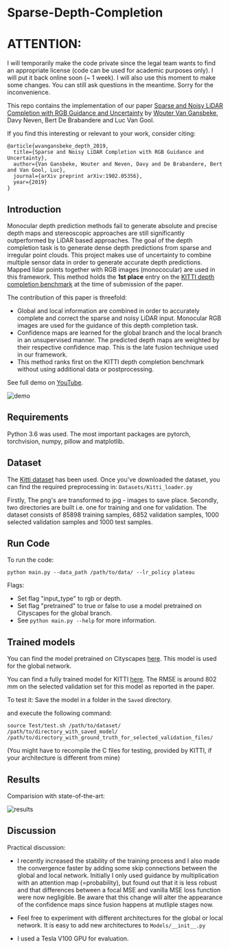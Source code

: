 # Sparse-Depth-Completion

# ATTENTION:
I will temporarily make the code private since the legal team wants to find an appropriate license (code can be used for academic purposes only). I will put it back online soon (~ 1 week). I will also use this moment to make some changes. You can still ask questions in the meantime. Sorry for the inconvenience.

This repo contains the implementation of our paper [Sparse and Noisy LiDAR Completion with RGB Guidance and Uncertainty](https://arxiv.org/abs/1902.05356) by [Wouter Van Gansbeke](https://github.com/wvangansbeke), Davy Neven, Bert De Brabandere and Luc Van Gool.

If you find this interesting or relevant to your work, consider citing:
```
@article{wvangansbeke_depth_2019,
  title={Sparse and Noisy LiDAR Completion with RGB Guidance and Uncertainty},
  author={Van Gansbeke, Wouter and Neven, Davy and De Brabandere, Bert and Van Gool, Luc},
  journal={arXiv preprint arXiv:1902.05356},
  year={2019}
}
```

## Introduction
Monocular depth prediction methods fail to generate absolute and precise depth maps and stereoscopic approaches are still significantly outperformed by LiDAR based approaches. The goal of the depth completion task is to generate dense depth predictions from sparse and irregular point clouds. This project makes use of uncertainty to combine multiple sensor data in order to generate accurate depth predictions. Mapped lidar points together with RGB images (monococular) are used in this framework. This method holds the **1st place** entry on the [KITTI depth completion benchmark](http://www.cvlibs.net/datasets/kitti/eval_depth.php?benchmark=depth_completion) at the time of submission of the paper.

The contribution of this paper is threefold:
* Global and local information are combined in order to accurately complete and correct the sparse and noisy LiDAR input. Monocular RGB images are used for the guidance of this depth completion task.
* Confidence maps are learned for the global branch and the local branch in an unsupervised manner. The predicted depth maps are weighted by their respective confidence map. This is the late fusion technique used in our framework.
* This method ranks first on the KITTI depth completion benchmark without using additional data or postprocessing.

See full demo on [YouTube](https://www.youtube.com/watch?v=Kr0W7io5rHw&feature=youtu.be). 

![demo](https://user-images.githubusercontent.com/9694230/51806092-db766c00-2275-11e9-8de0-888bed0fc9e8.gif)


## Requirements
Python 3.6 was used.
The most important packages are pytorch, torchvision, numpy, pillow and matplotlib.


## Dataset
The [Kitti dataset](www.cvlibs.net/datasets/kitti/) has been used. Once you've downloaded the dataset, you can find the required preprocessing in:
`Datasets/Kitti_loader.py`

Firstly, The png's are transformed to jpg - images to save place. Secondly, two directories are built i.e. one for training and one for validation.
The dataset consists of 85898 training samples, 6852 validation samples, 1000 selected validation samples and 1000 test samples.


## Run Code
To run the code:

`python main.py --data_path /path/to/data/ --lr_policy plateau`

Flags:
- Set flag "input_type" to rgb or depth.
- Set flag "pretrained" to true or false to use a model pretrained on Cityscapes for the global branch.
- See `python main.py --help` for more information.

## Trained models

You can find the model pretrained on Cityscapes [here](https://drive.google.com/drive/folders/1U7dvH4sC85KRVuV19fRpaMzJjE-m3D9x?usp=sharing). This model is used for the global network.

You can find a fully trained model for KITTI [here](https://drive.google.com/drive/folders/1U7dvH4sC85KRVuV19fRpaMzJjE-m3D9x?usp=sharing). The RMSE is around 802 mm on the selected validation set for this model as reported in the paper.

To test it: 
Save the model in a folder in the `Saved` directory.

and execute the following command:

`source Test/test.sh /path/to/dataset/ /path/to/directory_with_saved_model/ /path/to/directory_with_ground_truth_for_selected_validation_files/`

(You might have to recompile the C files for testing, provided by KITTI, if your architecture is different from mine)

## Results

Comparision with state-of-the-art:

![results](https://user-images.githubusercontent.com/9694230/59205060-49c32780-8ba2-11e9-8a87-34d8c3f99756.PNG)


## Discussion

Practical discussion:

- I recently increased the stability of the training process and I also made the convergence faster by adding some skip connections between the global and local network.
Initially I only used guidance by multiplication with an attention map (=probability), but found out that it is less robust and that differences between a focal MSE and vanilla MSE loss function were now negligible.
Be aware that this change will alter the appearance of the confidence maps since fusion happens at mutliple stages now.

- Feel free to experiment with different architectures for the global or local network. It is easy to add new architectures to `Models/__init__.py`

- I used a Tesla V100 GPU for evaluation.

